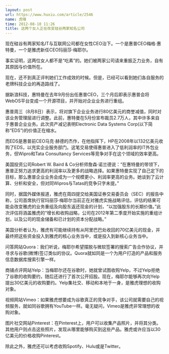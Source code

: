 ```yaml
---
layout: post
url: https://www.huxiu.com/article/2546
name: 虎嗅
time: 2012-08-10 11:26
title: 这两个女人正在改变硅谷两家知名公司
---
```

现在硅谷有两家知名IT与互联网公司都在女性CEO治下。一个是惠普CEO梅格·惠特曼，一个是雅虎新任CEO玛丽莎·梅耶尔。

事实证明，这两位女人都不是“吃素”的。她们被两家公司请来重振乏力业务，自有其原因与价值所在。

现在，还不到真正评判她们工作成效的时候。但是，已经可以看到她们各自服务的老牌科技企业的再造路线了。

据新浪科技，惠特曼在去年9月份出任惠普CEO，三个月后即表示惠普会将WebOS平台变成一个开源项目，并开始对企业业务进行重组。

惠普周三（8月8日）表示，将对旗下企业业务进行80亿美元的商誉减值，同时对该业务管理层进行调整。此前，惠特曼在5月份宣布裁员2.7万人，其中许多来自于惠普企业业务。此次资产减记表明Electronic Data Systems Corp(以下简称“EDS”)的价值正在缩水。

而EDS是惠普前CEO马克·赫德的杰作，在他指挥下，HP在2008年以132亿美元收购了EDS，以充实企业服务部门。这笔交易使得惠普进入了低利润率的IT外包业务，但Wipro和Tata Consultancy Services等竞争对手在这个领域的效率更高。

美国投资公司Robert W. Baird & Co分析师詹森·诺兰德说：“在惠特曼的带领下，惠普正努力追求更高的利润率以及更多的战略选择。如果惠特曼实现了自己定下的目标，那么惠普企业业务会成为一个规模更小、利润率更高的业务。她谈到了云计算、分析和安全，但对同Wipros与Tatas的竞争只字未提。”

同时，据国外媒体报道，雅虎在周四提交给美国证券交易委员会（SEC）的报告中称，公司首席执行官玛丽莎·梅耶尔当前正在对雅虎实施战略评估，评估的结果可能会改变雅虎的业务重组及向股东返还现金的计划，“以加强股东的长期价值。”此次评估将涵盖雅虎的“增长和收购战略，公司在2012年第二季度开始实施的重组计划，以及公司的现金储备和已计划的资本分配战略。”

美国分析者认为，雅虎有可能继续持有从阿里巴巴处收回的70亿美元的现金，并最终把这些资金投入到雅虎的核心业务当中，或是投入到新核心业务当中。

问答网站Quora：我们听说，梅耶尔希望摆脱与微软签署的搜索广告合作协议，并寻求与谷歌(微博)签订类似的协议。Quora就如同是一个为用户打造的产品和服务信息数据库搜索引擎一样。

商铺点评网站Yelp：当梅耶尔还在谷歌时，她就曾试图收购Yelp，不过Yelp拒绝了谷歌的收购要约，随后还进行了首次公开招股。现在，梅耶尔能够再次向Yelp提出30亿美元的收购要约。Yelp集社交、移动和本地于一身，是雅虎理想的收购对象。

视频网站Vimeo：如果雅虎想要成为谷歌真正的竞争对手，该公司就需要自己的视频服务，就如同谷歌拥有YouTube一样。毫无疑问，Vimeo是雅虎非常理想的收购对象。

图片社交网站Pinterest：在Pinterest上，用户可以收集产品照片，并将其分类。其他用户则点击这些照片，发现从哪里能够购买到这些产品。雅虎或许应当以30亿美元的价格收购Pinterest。

除此之外，雅虎还可以考虑收购Spotify、Hulu或是Twitter。

